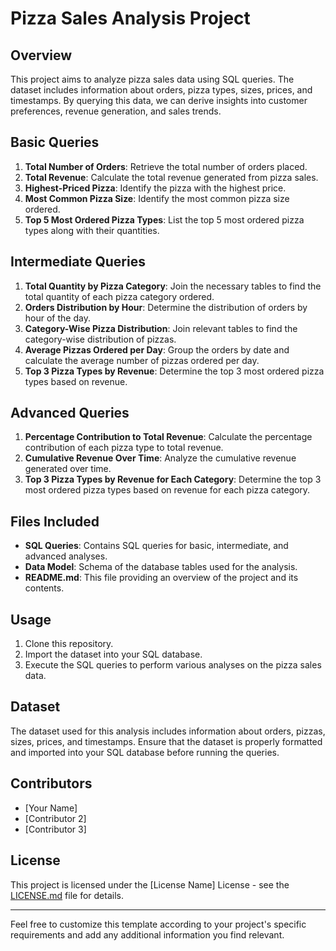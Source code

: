 # Pizza Sales Analysis Project

## Overview

This project aims to analyze pizza sales data using SQL queries. The dataset includes information about orders, pizza types, sizes, prices, and timestamps. By querying this data, we can derive insights into customer preferences, revenue generation, and sales trends.

## Basic Queries

1. **Total Number of Orders**: Retrieve the total number of orders placed.
2. **Total Revenue**: Calculate the total revenue generated from pizza sales.
3. **Highest-Priced Pizza**: Identify the pizza with the highest price.
4. **Most Common Pizza Size**: Identify the most common pizza size ordered.
5. **Top 5 Most Ordered Pizza Types**: List the top 5 most ordered pizza types along with their quantities.

## Intermediate Queries

1. **Total Quantity by Pizza Category**: Join the necessary tables to find the total quantity of each pizza category ordered.
2. **Orders Distribution by Hour**: Determine the distribution of orders by hour of the day.
3. **Category-Wise Pizza Distribution**: Join relevant tables to find the category-wise distribution of pizzas.
4. **Average Pizzas Ordered per Day**: Group the orders by date and calculate the average number of pizzas ordered per day.
5. **Top 3 Pizza Types by Revenue**: Determine the top 3 most ordered pizza types based on revenue.

## Advanced Queries

1. **Percentage Contribution to Total Revenue**: Calculate the percentage contribution of each pizza type to total revenue.
2. **Cumulative Revenue Over Time**: Analyze the cumulative revenue generated over time.
3. **Top 3 Pizza Types by Revenue for Each Category**: Determine the top 3 most ordered pizza types based on revenue for each pizza category.


## Files Included

- **SQL Queries**: Contains SQL queries for basic, intermediate, and advanced analyses.
- **Data Model**: Schema of the database tables used for the analysis.
- **README.md**: This file providing an overview of the project and its contents.

## Usage

1. Clone this repository.
2. Import the dataset into your SQL database.
3. Execute the SQL queries to perform various analyses on the pizza sales data.

## Dataset

The dataset used for this analysis includes information about orders, pizzas, sizes, prices, and timestamps. Ensure that the dataset is properly formatted and imported into your SQL database before running the queries.

## Contributors

- [Your Name]
- [Contributor 2]
- [Contributor 3]

## License

This project is licensed under the [License Name] License - see the [LICENSE.md](LICENSE.md) file for details.

---
Feel free to customize this template according to your project's specific requirements and add any additional information you find relevant.